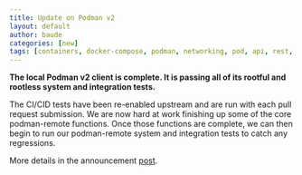 ```yaml
---
title: Update on Podman v2
layout: default
author: baude
categories: [new]
tags: [containers, docker-compose, podman, networking, pod, api, rest, rest-api, v2]
---
```


**The local Podman v2 client is complete. It is passing all of its rootful and rootless system and integration tests.**

The CI/CID tests have been re-enabled upstream and are run with each pull request submission. We are now hard at work finishing up some of the core podman-remote functions. Once those functions are complete, we can then begin to run our podman-remote system and integration tests to catch any regressions.

More details in the announcement [post](https://podman.io/blogs/2020/05/13/podman-v2-update.html).
